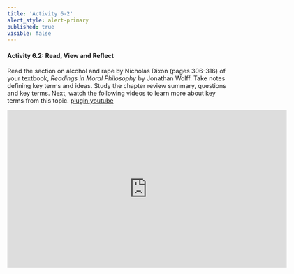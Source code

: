 ```yaml
---
title: 'Activity 6-2'
alert_style: alert-primary
published: true
visible: false
---
```

#### Activity 6.2: Read, View and Reflect

Read the section on alcohol and rape by Nicholas Dixon (pages 306-316) of your
textbook, *Readings in Moral Philosophy* by Jonathan Wolff. Take notes defining
key terms and ideas. Study the chapter review summary, questions and key terms.
Next, watch the following videos to learn more about key terms from this topic.
[plugin:youtube](https://www.youtube.com/watch?v=kU_TVp6_slw)
<iframe width='640' height='360' scrolling='no' src="https://www.washingtonpost.com/video/c/embed/2c06cd5e-114a-11e5-a0fe-dccfea4653ee" frameborder='0' webkitallowfullscreen mozallowfullscreen allowfullscreen></iframe>
